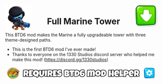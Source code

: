 <a href="https://github.com/bennik06/Full-Marine-Tower/releases/latest/download/Marine.dll">
    <img align="left" alt="Icon" height="90" src="Icon.png">
    <img align="right" alt="Download" height="75" src="https://raw.githubusercontent.com/gurrenm3/BTD-Mod-Helper/master/BloonsTD6%20Mod%20Helper/Resources/DownloadBtn.png">
</a>

<h1 align="center">Full Marine Tower</h1>
This BTD6 mod makes the Marine a fully upgradeable tower with three theme-designed paths.

* This is the first BTD6 mod I've ever made!
* Thanks to everyone on the 1330 Studios discord server who helped me make this mod! (https://discord.gg/1330studios)

[![Requires BTD6 Mod Helper](https://raw.githubusercontent.com/gurrenm3/BTD-Mod-Helper/master/banner.png)](https://github.com/gurrenm3/BTD-Mod-Helper#readme)
